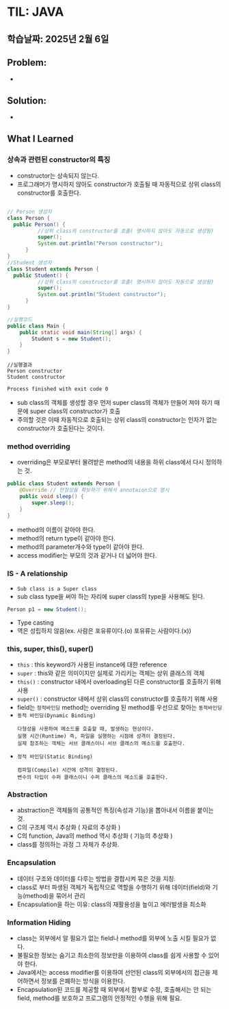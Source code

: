 # TIL: JAVA
## 학습날짜: 2025년 2월 6일

## Problem:
- 

## Solution:
- 

## What I Learned


### 상속과 관련된 constructor의 특징
- constructor는 상속되지 않는다.
- 프로그래머가 명시하지 않아도 constructor가 호출될 때 자동적으로 상위 class의 constructor를 호출한다.
```java

// Person 생성자
class Person { 
  public Person() {
          //상위 class의 constructor를 호출( 명시하지 않아도 자동으로 생성됨)
          super(); 
          System.out.println("Person constructor");
      }
}
//Student 생성자
class Student extends Person {
  public Student() {
          //상위 class의 constructor를 호출( 명시하지 않아도 자동으로 생성됨)
          super();
          System.out.println("Student constructor");
      }
}
```
```java
//실행코드
public class Main {
    public static void main(String[] args) {
        Student s = new Student();
    }
}
```
```
//실행결과
Person constructor
Student constructor

Process finished with exit code 0
```

- sub class의 객체를 생성할 경우 먼저 super class의 객체가 만들어 져야 하기 때문에 super class의 constructor가 호출
- 주의할 것은 이때 자동적으로 호출되는 상위 class의 constructor는 인자가 없는 constructor가 호출된다는 것이다.

### method overriding
- overriding은 부모로부터 물려받은 method의 내용을 하위 class에서 다시 정의하는 것.
```java
public class Student extends Person {
    @Override // 안정성을 확보하기 위해서 annotaion으로 명시
    public void sleep() {
        super.sleep();
    }
}
```
- method의 이름이 같아야 한다.
- method의 return type이 같아야 한다.
- method의 parameter개수와 type이 같아야 한다.
- access modifier는 부모의 것과 같거나 더 넓어야 한다.

### IS - A relationship
- `Sub class is a Super class`
- sub class type을 써야 하는 자리에 super class의 type을 사용해도 된다.
```java
Person p1 = new Student();
```
- Type casting
- 역은 성립하지 않음(ex. 사람은 포유류이다.(o) 포유류는 사람이다.(x))

### this, super, this(), super()
- `this` : this keyword가 사용된 instance에 대한 reference
- `super` : this와 같은 의미이지만 실제로 가리키는 객체는 상위 클래스의 객체
- `this()` : constructor 내에서 overloading된 다른 constructor를 호출하기 위해 사용
- `super()` : constructor 내에서 상위 class의 constructor를 호출하기 위해 사용
- field는 `정적바인딩` method는 overriding 된 method를 우선으로 찾아는 `동적바인딩`
- `동적 바인딩(Dynamic Binding)` 
  ```text
  다형성을 사용하여 메소드를 호출할 때, 발생하는 현상이다.
  실행 시간(Runtime) 즉, 파일을 실행하는 시점에 성격이 결정된다.
  실제 참조하는 객체는 서브 클래스이니 서브 클래스의 메소드를 호출한다.
  ```
- `정적 바인딩(Static Binding)`
  ```text
  컴파일(Compile) 시간에 성격이 결정된다.
  변수의 타입이 수퍼 클래스이니 수퍼 클래스의 메소드를 호출한다.
  ```

### Abstraction
- abstraction은 객체들의 공통적인 특징(속성과 기능)을 뽑아내서 이름을 붙이는 것.
- C의 구조체 역시 추상화 ( 자료의 추상화 )
- C의 function, Java의 method 역시 추상화 ( 기능의 추상화 )
- class를 정의하는 과정 그 자체가 추상화.

### Encapsulation
- 데이터 구조와 데이터를 다루는 방법을 결합시켜 묶은 것을 지칭.
- class로 부터 파생된 객체가 독립적으로 역할을 수행하기 위해 데이터(field)와 기능(method)을 묶어서 관리
- Encapsulation을 하는 이유: class의 재활용성을 높이고 에러발생을 최소화


### Information Hiding
- class는 외부에서 알 필요가 없는 field나 method를 외부에 노출 시킬 필요가 없다.
- 불필요한 정보는 숨기고 최소한의 정보만을 이용하여 class를 쉽게 사용할 수 있어야 한다.
- Java에서는 access modifier를 이용하여 선언된 class의 외부에서의 접근을 제어하면서 정보를 은폐하는 방식을 이용한다.
- Encapsulation된 코드를 제공할 때 외부에서 함부로 수정, 호출해서는 안 되는 field, method를 보호하고 프로그램의 안정적인 수행을 위해 필요.
